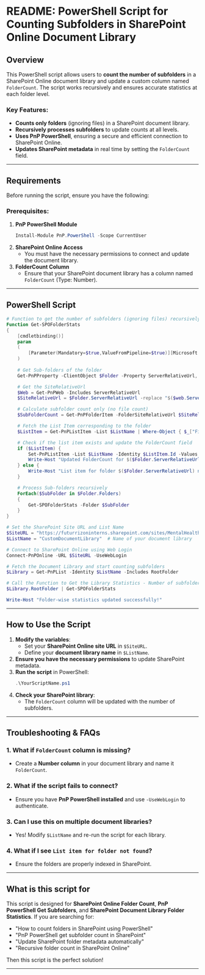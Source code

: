 # README: PowerShell Script for Counting Subfolders in SharePoint Online Document Library

## Overview
This PowerShell script allows users to **count the number of subfolders** in a SharePoint Online document library and update a custom column named `FolderCount`. The script works recursively and ensures accurate statistics at each folder level.

### **Key Features**:
- **Counts only folders** (ignoring files) in a SharePoint document library.
- **Recursively processes subfolders** to update counts at all levels.
- **Uses PnP PowerShell**, ensuring a secure and efficient connection to SharePoint Online.
- **Updates SharePoint metadata** in real time by setting the `FolderCount` field.

---
## **Requirements**
Before running the script, ensure you have the following:

### **Prerequisites**:
1. **PnP PowerShell Module**
   ```powershell
   Install-Module PnP.PowerShell -Scope CurrentUser
   ```
2. **SharePoint Online Access**
   - You must have the necessary permissions to connect and update the document library.
3. **FolderCount Column**
   - Ensure that your SharePoint document library has a column named `FolderCount` (Type: Number).

---
## **PowerShell Script**

```powershell
# Function to get the number of subfolders (ignoring files) recursively
Function Get-SPOFolderStats
{
    [cmdletbinding()]
    param
    (
        [Parameter(Mandatory=$true,ValueFromPipeline=$true)][Microsoft.SharePoint.Client.Folder]$Folder
    )
    
    # Get Sub-folders of the folder
    Get-PnPProperty -ClientObject $Folder -Property ServerRelativeUrl, Folders | Out-Null

    # Get the SiteRelativeUrl
    $Web = Get-PnPWeb -Includes ServerRelativeUrl
    $SiteRelativeUrl = $Folder.ServerRelativeUrl -replace "$($web.ServerRelativeUrl)", [string]::Empty

    # Calculate subfolder count only (no file count)
    $SubFolderCount = Get-PnPFolderItem -FolderSiteRelativeUrl $SiteRelativeUrl -ItemType Folder | Measure-Object | Select -ExpandProperty Count

    # Fetch the List Item corresponding to the folder
    $ListItem = Get-PnPListItem -List $ListName | Where-Object { $_["FileRef"] -eq $Folder.ServerRelativeUrl }

    # Check if the list item exists and update the FolderCount field
    if ($ListItem) {
        Set-PnPListItem -List $ListName -Identity $ListItem.Id -Values @{"FolderCount" = $SubFolderCount}
        Write-Host "Updated FolderCount for $($Folder.ServerRelativeUrl): $SubFolderCount"
    } else {
        Write-Host "List item for folder $($Folder.ServerRelativeUrl) not found."
    }

    # Process Sub-folders recursively
    ForEach($SubFolder in $Folder.Folders)
    {
        Get-SPOFolderStats -Folder $SubFolder
    }
}

# Set the SharePoint Site URL and List Name
$SiteURL = "https://futurrizoninterns.sharepoint.com/sites/MentalHealthCareWebApplication1"
$ListName = "CustomDocumentLibrary"  # Name of your document library

# Connect to SharePoint Online using Web Login
Connect-PnPOnline -URL $SiteURL -UseWebLogin

# Fetch the Document Library and start counting subfolders
$Library = Get-PnPList -Identity $ListName -Includes RootFolder

# Call the Function to Get the Library Statistics - Number of subfolders at each level
$Library.RootFolder | Get-SPOFolderStats

Write-Host "Folder-wise statistics updated successfully!"
```

---
## **How to Use the Script**

1. **Modify the variables**:
   - Set your **SharePoint Online site URL** in `$SiteURL`.
   - Define your **document library name** in `$ListName`.
2. **Ensure you have the necessary permissions** to update SharePoint metadata.
3. **Run the script** in PowerShell:
   ```powershell
   .\YourScriptName.ps1
   ```
4. **Check your SharePoint library**:
   - The `FolderCount` column will be updated with the number of subfolders.

---
## **Troubleshooting & FAQs**

### **1. What if `FolderCount` column is missing?**
- Create a **Number column** in your document library and name it `FolderCount`.

### **2. What if the script fails to connect?**
- Ensure you have **PnP PowerShell installed** and use `-UseWebLogin` to authenticate.

### **3. Can I use this on multiple document libraries?**
- Yes! Modify `$ListName` and re-run the script for each library.

### **4. What if I see `List item for folder not found`?**
- Ensure the folders are properly indexed in SharePoint.

---
## **What is this script for**
This script is designed for **SharePoint Online Folder Count**, **PnP PowerShell Get Subfolders**, and **SharePoint Document Library Folder Statistics**. If you are searching for:
- "How to count folders in SharePoint using PowerShell"
- "PnP PowerShell get subfolder count in SharePoint"
- "Update SharePoint folder metadata automatically"
- "Recursive folder count in SharePoint Online"

Then this script is the perfect solution!

---

